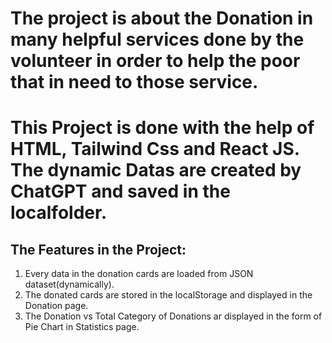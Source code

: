# The project is about the Donation in many helpful services done by the volunteer in order to help the poor that in need to those service.
# This Project is done with the help of HTML, Tailwind Css and React JS. The dynamic Datas are created by ChatGPT and saved in the localfolder.

## The Features in the Project:

1. Every data in the donation cards are loaded from JSON dataset(dynamically).
2. The donated cards are stored in the localStorage and displayed in the Donation page.
3. The Donation vs Total Category of Donations ar displayed in the form of Pie Chart in Statistics page. 

